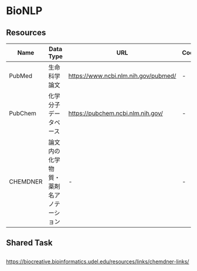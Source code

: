# BioNLP


## Resources
|Name|Data Type|URL|Code|
----|----|----|----
| PubMed | 生命科学論文 | https://www.ncbi.nlm.nih.gov/pubmed/ | - |
| PubChem | 化学分子データベース | https://pubchem.ncbi.nlm.nih.gov/ | - |
| CHEMDNER | 論文内の化学物質・薬剤名アノテーション | - | - |

## Shared Task


## 
https://biocreative.bioinformatics.udel.edu/resources/links/chemdner-links/
